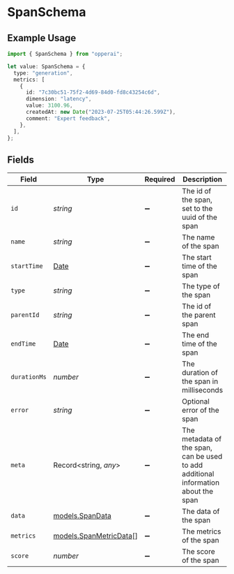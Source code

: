 # SpanSchema

## Example Usage

```typescript
import { SpanSchema } from "opperai";

let value: SpanSchema = {
  type: "generation",
  metrics: [
    {
      id: "7c30bc51-75f2-4d69-84d0-fd8c43254c6d",
      dimension: "latency",
      value: 3100.96,
      createdAt: new Date("2023-07-25T05:44:26.599Z"),
      comment: "Expert feedback",
    },
  ],
};
```

## Fields

| Field                                                                                         | Type                                                                                          | Required                                                                                      | Description                                                                                   | Example                                                                                       |
| --------------------------------------------------------------------------------------------- | --------------------------------------------------------------------------------------------- | --------------------------------------------------------------------------------------------- | --------------------------------------------------------------------------------------------- | --------------------------------------------------------------------------------------------- |
| `id`                                                                                          | *string*                                                                                      | :heavy_minus_sign:                                                                            | The id of the span, set to the uuid of the span                                               |                                                                                               |
| `name`                                                                                        | *string*                                                                                      | :heavy_minus_sign:                                                                            | The name of the span                                                                          |                                                                                               |
| `startTime`                                                                                   | [Date](https://developer.mozilla.org/en-US/docs/Web/JavaScript/Reference/Global_Objects/Date) | :heavy_minus_sign:                                                                            | The start time of the span                                                                    |                                                                                               |
| `type`                                                                                        | *string*                                                                                      | :heavy_minus_sign:                                                                            | The type of the span                                                                          | generation                                                                                    |
| `parentId`                                                                                    | *string*                                                                                      | :heavy_minus_sign:                                                                            | The id of the parent span                                                                     |                                                                                               |
| `endTime`                                                                                     | [Date](https://developer.mozilla.org/en-US/docs/Web/JavaScript/Reference/Global_Objects/Date) | :heavy_minus_sign:                                                                            | The end time of the span                                                                      |                                                                                               |
| `durationMs`                                                                                  | *number*                                                                                      | :heavy_minus_sign:                                                                            | The duration of the span in milliseconds                                                      |                                                                                               |
| `error`                                                                                       | *string*                                                                                      | :heavy_minus_sign:                                                                            | Optional error of the span                                                                    |                                                                                               |
| `meta`                                                                                        | Record<string, *any*>                                                                         | :heavy_minus_sign:                                                                            | The metadata of the span, can be used to add additional information about the span            |                                                                                               |
| `data`                                                                                        | [models.SpanData](../models/spandata.md)                                                      | :heavy_minus_sign:                                                                            | The data of the span                                                                          |                                                                                               |
| `metrics`                                                                                     | [models.SpanMetricData](../models/spanmetricdata.md)[]                                        | :heavy_minus_sign:                                                                            | The metrics of the span                                                                       |                                                                                               |
| `score`                                                                                       | *number*                                                                                      | :heavy_minus_sign:                                                                            | The score of the span                                                                         |                                                                                               |